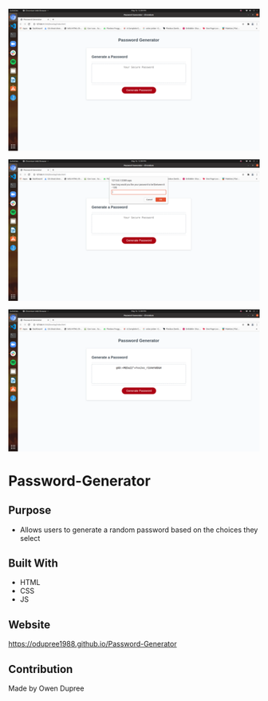 ![](Assets/Images/001.png)

![](Assets/Images/002.png)

![](Assets/Images/003.png)

# Password-Generator

## Purpose
* Allows users to generate a random password based on the choices they select 

## Built With
* HTML
* CSS
* JS

## Website
https://odupree1988.github.io/Password-Generator

## Contribution
Made by Owen Dupree

